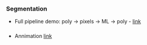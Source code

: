 ### Segmentation
- Full pipeline demo: poly -> pixels -> ML -> poly - [link](https://www.kaggle.com/lopuhin/full-pipeline-demo-poly-pixels-ml-poly)

### 
- Annimation [link](https://nbviewer.jupyter.org/gist/joshfp/85d96f07aaa5f4d2c9eb47956ccdcc88/lesson2-sgd-in-action.ipynb)
